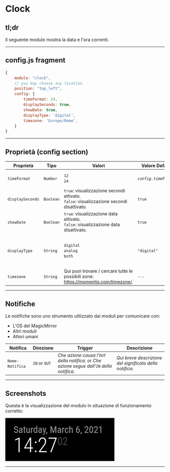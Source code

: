 # Clock

## tl;dr

Il seguente modulo mostra la data e l'ora correnti.

---

## config.js fragment

```js
{
    module: "clock",
    // you may choose any location
    position: "top_left",
    config: {
        timeFormat: 24,
        displaySeconds: true,
        showDate: true,
        displayType: 'digital',
        timezone: 'Europe/Rome',
    }
}
```

---

## Proprietà (config section)

| Proprietà        | Tipo      | Valori                                                                                       | Valore Default        | Inderogabilità | Descrizione                                                         |
| ---------------- | --------- | -------------------------------------------------------------------------------------------- | --------------------- | -------------- | ------------------------------------------------------------------- |
| `timeFormat`     | `Number`  | `12` <br> `24`                                                                               | _`config.timeFormat`_ | `OPTIONAL`     | Formato dell'ora (12 o 24 ore)                                      |
| `displaySeconds` | `Boolean` | `true`: visualizzazione secondi attivato. <br> `false`: visualizzazione secondi disattivato. | `true`                | `OPTIONAL`     | Attiva / disattiva visualizzazione secondi.                         |
| `showDate`       | `Boolean` | `true`: visualizzazione data attivato. <br> `false`: visualizzazione data disattivato.       | `true`                | `OPTIONAL`     | Attiva / disattiva visualizzazione data.                            |
| `displayType`    | `String`  | `digital` <br> `analog` <br> `both`                                                          | `"digital"`           | `OPTIONAL`     | Visualizzazione orario come orologio analogico, digitale o entrambi |
| `timezone`       | `String`  | Qui puoi trovare / cercare tutte le possibili zone: https://momentjs.com/timezone/.          | `---`                 | `REQUIRED`     | Zona di cui mostrare l'ora                                          |

---

## Notifiche

Le notifiche sono uno strumento utilizzato dai moduli per comunicare con:

- L'OS del MagicMirror
- Altri moduli
- Attori umani

| Notifica        | Direzione     | Trigger                                                                                    | Descrizione                                             |
| --------------- | ------------- | ------------------------------------------------------------------------------------------ | ------------------------------------------------------- |
| `Nome-Notifica` | `IN` or `OUT` | _Che azione causa l'`OUT` della notifica._ or _Che azione segue dall'`IN` della notifica._ | _Qui breve descrizione del significato della notifica._ |

---

## Screenshots

Questa è la visualizzazione del modulo in situazione di funzionamento corretto:

![resources/clock.png](resources/clock.png)

---
